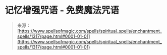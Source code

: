 <!--yml

category: 未分类

date: 2024-06-12 18:34:18

-->

# 记忆增强咒语 - 免费魔法咒语

> 来源：[https://www.spellsofmagic.com/spells/spiritual_spells/enchantment_spells/1317/page.html#0001-01-01](https://www.spellsofmagic.com/spells/spiritual_spells/enchantment_spells/1317/page.html#0001-01-01)
